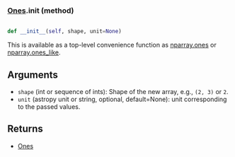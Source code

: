 ### [Ones](Ones.md).__init__ (method)


```py

def __init__(self, shape, unit=None)

```



This is available as a top-level convenience function as [nparray.ones](nparray.ones.md)
or [nparray.ones_like](nparray.ones_like.md).

Arguments
------------
* `shape` (int or sequence of ints): Shape of the new array, e.g.,
    ``(2, 3)`` or ``2``.
* `unit` (astropy unit or string, optional, default=None): unit
  corresponding to the passed values.

Returns
-----------
* [Ones](Ones.md)

